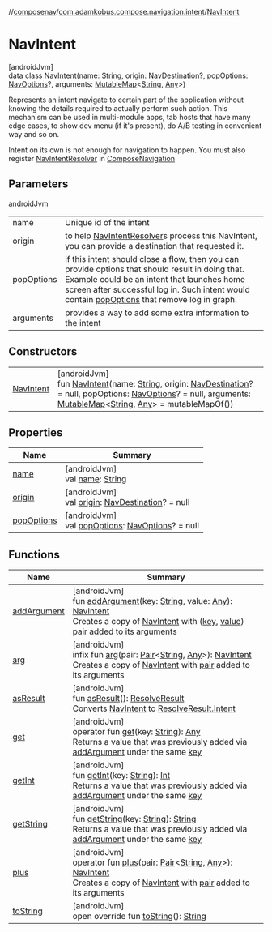 //[composenav](../../../index.md)/[com.adamkobus.compose.navigation.intent](../index.md)/[NavIntent](index.md)

# NavIntent

[androidJvm]\
data class [NavIntent](index.md)(name: [String](https://kotlinlang.org/api/latest/jvm/stdlib/kotlin/-string/index.html), origin: [NavDestination](../../com.adamkobus.compose.navigation.destination/-nav-destination/index.md)?, popOptions: [NavOptions](../../com.adamkobus.compose.navigation.action/-nav-options/index.md)?, arguments: [MutableMap](https://kotlinlang.org/api/latest/jvm/stdlib/kotlin.collections/-mutable-map/index.html)&lt;[String](https://kotlinlang.org/api/latest/jvm/stdlib/kotlin/-string/index.html), [Any](https://kotlinlang.org/api/latest/jvm/stdlib/kotlin/-any/index.html)&gt;)

Represents an intent navigate to certain part of the application without knowing the details required to actually perform such action. This mechanism can be used in multi-module apps, tab hosts that have many edge cases, to show dev menu (if it's present), do A/B testing in convenient way and so on.

Intent on its own is not enough for navigation to happen. You must also register [NavIntentResolver](../../com.adamkobus.compose.navigation/-nav-intent-resolver/index.md) in [ComposeNavigation](../../com.adamkobus.compose.navigation/-compose-navigation/index.md)

## Parameters

androidJvm

| | |
|---|---|
| name | Unique id of the intent |
| origin | to help [NavIntentResolver](../../com.adamkobus.compose.navigation/-nav-intent-resolver/index.md)s process this NavIntent, you can provide a destination that requested it. |
| popOptions | if this intent should close a flow, then you can provide options that should result in doing that. Example could be an intent that launches home screen after successful log in. Such intent would contain [popOptions](pop-options.md) that remove log in graph. |
| arguments | provides a way to add some extra information to the intent |

## Constructors

| | |
|---|---|
| [NavIntent](-nav-intent.md) | [androidJvm]<br>fun [NavIntent](-nav-intent.md)(name: [String](https://kotlinlang.org/api/latest/jvm/stdlib/kotlin/-string/index.html), origin: [NavDestination](../../com.adamkobus.compose.navigation.destination/-nav-destination/index.md)? = null, popOptions: [NavOptions](../../com.adamkobus.compose.navigation.action/-nav-options/index.md)? = null, arguments: [MutableMap](https://kotlinlang.org/api/latest/jvm/stdlib/kotlin.collections/-mutable-map/index.html)&lt;[String](https://kotlinlang.org/api/latest/jvm/stdlib/kotlin/-string/index.html), [Any](https://kotlinlang.org/api/latest/jvm/stdlib/kotlin/-any/index.html)&gt; = mutableMapOf()) |

## Properties

| Name | Summary |
|---|---|
| [name](name.md) | [androidJvm]<br>val [name](name.md): [String](https://kotlinlang.org/api/latest/jvm/stdlib/kotlin/-string/index.html) |
| [origin](origin.md) | [androidJvm]<br>val [origin](origin.md): [NavDestination](../../com.adamkobus.compose.navigation.destination/-nav-destination/index.md)? = null |
| [popOptions](pop-options.md) | [androidJvm]<br>val [popOptions](pop-options.md): [NavOptions](../../com.adamkobus.compose.navigation.action/-nav-options/index.md)? = null |

## Functions

| Name | Summary |
|---|---|
| [addArgument](add-argument.md) | [androidJvm]<br>fun [addArgument](add-argument.md)(key: [String](https://kotlinlang.org/api/latest/jvm/stdlib/kotlin/-string/index.html), value: [Any](https://kotlinlang.org/api/latest/jvm/stdlib/kotlin/-any/index.html)): [NavIntent](index.md)<br>Creates a copy of [NavIntent](index.md) with ([key](add-argument.md), [value](add-argument.md)) pair added to its arguments |
| [arg](arg.md) | [androidJvm]<br>infix fun [arg](arg.md)(pair: [Pair](https://kotlinlang.org/api/latest/jvm/stdlib/kotlin/-pair/index.html)&lt;[String](https://kotlinlang.org/api/latest/jvm/stdlib/kotlin/-string/index.html), [Any](https://kotlinlang.org/api/latest/jvm/stdlib/kotlin/-any/index.html)&gt;): [NavIntent](index.md)<br>Creates a copy of [NavIntent](index.md) with [pair](arg.md) added to its arguments |
| [asResult](as-result.md) | [androidJvm]<br>fun [asResult](as-result.md)(): [ResolveResult](../-resolve-result/index.md)<br>Converts [NavIntent](index.md) to [ResolveResult.Intent](../-resolve-result/-intent/index.md) |
| [get](get.md) | [androidJvm]<br>operator fun [get](get.md)(key: [String](https://kotlinlang.org/api/latest/jvm/stdlib/kotlin/-string/index.html)): [Any](https://kotlinlang.org/api/latest/jvm/stdlib/kotlin/-any/index.html)<br>Returns a value that was previously added via [addArgument](add-argument.md) under the same [key](get.md) |
| [getInt](get-int.md) | [androidJvm]<br>fun [getInt](get-int.md)(key: [String](https://kotlinlang.org/api/latest/jvm/stdlib/kotlin/-string/index.html)): [Int](https://kotlinlang.org/api/latest/jvm/stdlib/kotlin/-int/index.html)<br>Returns a value that was previously added via [addArgument](add-argument.md) under the same [key](get-int.md) |
| [getString](get-string.md) | [androidJvm]<br>fun [getString](get-string.md)(key: [String](https://kotlinlang.org/api/latest/jvm/stdlib/kotlin/-string/index.html)): [String](https://kotlinlang.org/api/latest/jvm/stdlib/kotlin/-string/index.html)<br>Returns a value that was previously added via [addArgument](add-argument.md) under the same [key](get-string.md) |
| [plus](plus.md) | [androidJvm]<br>operator fun [plus](plus.md)(pair: [Pair](https://kotlinlang.org/api/latest/jvm/stdlib/kotlin/-pair/index.html)&lt;[String](https://kotlinlang.org/api/latest/jvm/stdlib/kotlin/-string/index.html), [Any](https://kotlinlang.org/api/latest/jvm/stdlib/kotlin/-any/index.html)&gt;): [NavIntent](index.md)<br>Creates a copy of [NavIntent](index.md) with [pair](plus.md) added to its arguments |
| [toString](to-string.md) | [androidJvm]<br>open override fun [toString](to-string.md)(): [String](https://kotlinlang.org/api/latest/jvm/stdlib/kotlin/-string/index.html) |
